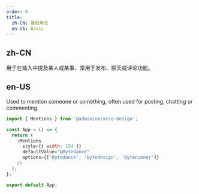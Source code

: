 ```yaml
---
order: 0
title:
  zh-CN: 基础用法
  en-US: Basic
---
```


## zh-CN

用于在输入中提及某人或某事，常用于发布、聊天或评论功能。

## en-US

Used to mention someone or something, often used for posting, chatting or commenting.

```js
import { Mentions } from '@adminium/arco-design';

const App = () => {
  return (
    <Mentions
      style={{ width: 154 }}
      defaultValue="@Bytedance"
      options={['Bytedance', 'Bytedesign', 'Bytenumner']}
    />
  );
};

export default App;
```
